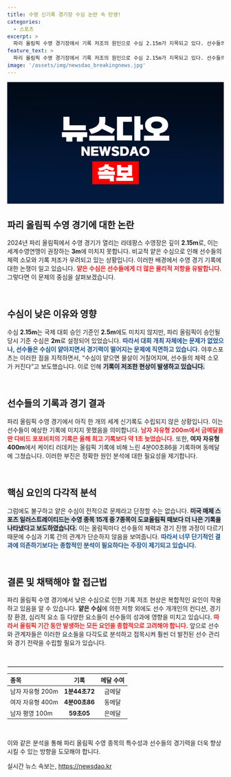 ```yaml
---
title: 수영 신기록 경기장 수심 논란 속 탄생!
categories:
  - 스포츠
excerpt: >
  파리 올림픽 수영 경기장에서 기록 저조의 원인으로 수심 2.15m가 지목되고 있다. 선수들의 체력 소모가 심해지고 물살이 거칠어져 기록이 부진하다는 주장과, 실제 기록 개선이 이루어진 종목도 있다는 반론이 팽팽하다. 과연, 깊은 논란 속에서 진짜 원인은 무엇일까?
feature_text: >
  파리 올림픽 수영 경기장에서 기록 저조의 원인으로 수심 2.15m가 지목되고 있다. 선수들의 체력 소모가 심해지고 물살이 거칠어져 기록이 부진하다는 주장과, 실제 기록 개선이 이루어진 종목도 있다는 반론이 팽팽하다. 과연, 깊은 논란 속에서 진짜 원인은 무엇일까?
image: '/assets/img/newsdao_breakingnews.jpg'
---
```


<p><img src="/assets/img/newsdao_breakingnews.jpg" alt="implanttips 속보" /></p>

<h2 data-ke-size="size26">파리 올림픽 수영 경기에 대한 논란</h2>

<p data-ke-size="size16">2024년 파리 올림픽에서 수영 경기가 열리는 라데팡스 수영장은 깊이 <b>2.15m</b>로, 이는 세계수영연맹이 권장하는 <b>3m</b>에 미치지 못합니다. 비교적 얕은 수심으로 인해 선수들의 체력 소모와 기록 저조가 우려되고 있는 상황입니다. 이러한 배경에서 수영 경기 기록에 대한 논쟁이 일고 있습니다. <b><span style="color: #ee2323;">얕은 수심은 선수들에게 더 많은 물리적 저항을 유발합니다.</span></b> 그렇다면 이 문제의 중심을 살펴보겠습니다.</p>

<p data-ke-size="size16">&nbsp;</p>

<h2 data-ke-size="size26">수심이 낮은 이유와 영향</h2>

<p data-ke-size="size16">수심 <b>2.15m</b>는 국제 대회 승인 기준인 <b>2.5m</b>에도 미치지 않지만, 파리 올림픽이 승인될 당시 기준 수심은 <b>2m</b>로 설정되어 있었습니다. <b><span style="color: #1a5490;">따라서 대회 개최 자체에는 문제가 없었으나, 선수들은 수심이 얕아지면서 경기력이 떨어지는 문제에 직면하고 있습니다.</span></b> 야후스포츠는 이러한 점을 지적하면서, “수심이 얕으면 물살이 거칠어지며, 선수들의 체력 소모가 커진다”고 보도했습니다. 이로 인해 <b><span style="background-color: #21538527;">기록이 저조한 현상이 발생하고 있습니다.</span></b></p>

<p data-ke-size="size16">&nbsp;</p>

<h2 data-ke-size="size26">선수들의 기록과 경기 결과</h2>

<p data-ke-size="size16">파리 올림픽 수영 경기에서 아직 한 개의 세계 신기록도 수립되지 않은 상황입니다. 이는 선수들이 예상한 기록에 미치지 못했음을 의미합니다. <b><span style="color: #ee2323;">남자 자유형 200m에서 금메달을 딴 다비드 포포비치의 기록은 올해 최고 기록보다 약 1초 늦었습니다.</span></b> 또한, <b>여자 자유형 400m</b>에서 케이티 러데키는 올림픽 기록에 비해 느린 4분00초86을 기록하며 동메달에 그쳤습니다. 이러한 부진은 정확한 원인 분석에 대한 필요성을 제기합니다.</p>

<p data-ke-size="size16">&nbsp;</p>

<h2 data-ke-size="size26">핵심 요인의 다각적 분석</h2>

<p data-ke-size="size16">그럼에도 불구하고 얕은 수심이 전적으로 문제라고 단정할 수는 없습니다. <b><span style="background-color: #21538527;">미국 매체 스포츠 일러스트레이티드는 수영 종목 15개 중 7종목이 도쿄올림픽 때보다 더 나은 기록을 나타냈다고 보도하였습니다.</span></b> 이는 올림픽마다 선수들의 체력과 경기 진행 과정이 다르기 때문에 수심과 기록 간의 관계가 단순하지 않음을 보여줍니다. <b><span style="color: #1a5490;">따라서 너무 단기적인 결과에 의존하기보다는 종합적인 분석이 필요하다는 주장이 제기되고 있습니다.</span></b></p>

<p data-ke-size="size16">&nbsp;</p>

<h2 data-ke-size="size26">결론 및 채택해야 할 접근법</h2>

<p data-ke-size="size16">파리 올림픽 수영 경기에서 낮은 수심으로 인한 기록 저조 현상은 복합적인 요인이 작용하고 있음을 알 수 있습니다. <b>얕은 수심</b>에 의한 저항 외에도 선수 개개인의 컨디션, 경기장 환경, 심리적 요소 등 다양한 요소들이 선수들의 성과에 영향을 미치고 있습니다. <b><span style="color: #ee2323;">따라서 올림픽 기간 동안 발생하는 모든 요인을 종합적으로 고려해야 합니다.</span></b> 앞으로 선수와 관계자들은 이러한 요소들을 다각도로 분석하고 접목시켜 훨씬 더 발전된 선수 관리와 경기 전략을 수립할 필요가 있습니다.</p>

<p data-ke-size="size16">&nbsp;</p>

<hr style="border: 1px solid #dddddd;">

<table style="width: 100%; border-collapse: collapse;">
    <thead>
        <tr>
            <th style="text-align: left;"><b>종목</b></th>
            <th style="text-align: center;"><b>기록</b></th>
            <th style="text-align: center;"><b>메달 수여</b></th>
        </tr>
    </thead>
    <tbody>
        <tr>
            <td style="text-align: left;">남자 자유형 200m</td>
            <td style="text-align: center; height: 17px;"><b>1분44초72</b></td>
            <td style="text-align: center;">금메달</td>
        </tr>
        <tr>
            <td style="text-align: left;">여자 자유형 400m</td>
            <td style="text-align: center; height: 17px;"><b>4분00초86</b></td>
            <td style="text-align: center;">동메달</td>
        </tr>
        <tr>
            <td style="text-align: left;">남자 평영 100m</td>
            <td style="text-align: center; height: 17px;"><b>59초05</b></td>
            <td style="text-align: center;">은메달</td>
        </tr>
    </tbody>
</table>

<p data-ke-size="size16">&nbsp;</p> 

<p data-ke-size="size16">이와 같은 분석을 통해 파리 올림픽 수영 종목의 특수성과 선수들의 경기력을 더욱 향상시킬 수 있는 방향을 도모해야 합니다.</p>
실시간 뉴스 속보는, <a href="https://newsdao.kr" rel="dofollow">https://newsdao.kr</a>


